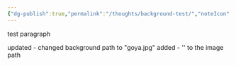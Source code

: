 ```yaml
---
{"dg-publish":true,"permalink":"/thoughts/background-test/","noteIcon":""}
---
```


test paragraph 

updated - changed background path to "goya.jpg"
added - '' to the image path